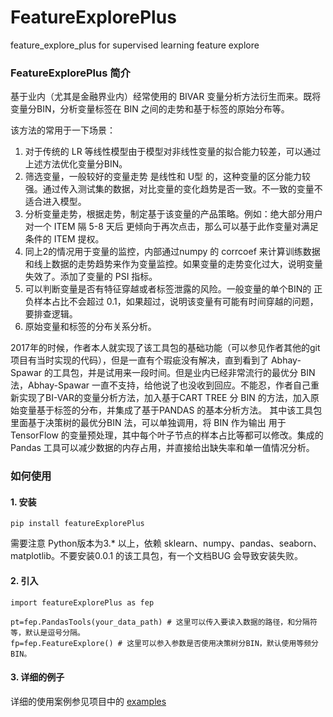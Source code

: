 # FeatureExplorePlus

feature_explore_plus for supervised learning feature explore

### FeatureExplorePlus 简介

基于业内（尤其是金融界业内）经常使用的 BIVAR 变量分析方法衍生而来。既将变量分BIN，分析变量标签在 BIN 之间的走势和基于标签的原始分布等。

该方法的常用于一下场景：

1. 对于传统的 LR 等线性模型由于模型对非线性变量的拟合能力较差，可以通过上述方法优化变量分BIN。
2. 筛选变量，一般较好的变量走势 是线性和 U型 的，这种变量的区分能力较强。通过传入测试集的数据，对比变量的变化趋势是否一致。不一致的变量不适合进入模型。
3. 分析变量走势，根据走势，制定基于该变量的产品策略。例如：绝大部分用户对一个 ITEM 隔 5-8 天后 更倾向于再次点击，那么可以基于此作变量对满足条件的 ITEM 提权。
4. 同上2的情况用于变量的监控，内部通过numpy 的 corrcoef 来计算训练数据和线上数据的走势趋势来作为变量监控。如果变量的走势变化过大，说明变量失效了。添加了变量的 PSI 指标。
5. 可以判断变量是否有特征穿越或者标签泄露的风险。一般变量的单个BIN的 正负样本占比不会超过 0.1，如果超过，说明该变量有可能有时间穿越的问题，要排查逻辑。
6. 原始变量和标签的分布关系分析。

2017年的时候，作者本人就实现了该工具包的基础功能（可以参见作者其他的git项目有当时实现的代码），但是一直有个瑕疵没有解决，直到看到了 Abhay-Spawar 的工具包，并是试用来一段时间。但是业内已经非常流行的最优分 BIN 法，Abhay-Spawar 一直不支持，给他说了也没收到回应。不能忍，作者自己重新实现了BI-VAR的变量分析方法，加入基于CART TREE 分 BIN 的方法，加入原始变量基于标签的分布，并集成了基于PANDAS 的基本分析方法。
其中该工具包里面基于决策树的最优分BIN 法，可以单独调用，将 BIN 作为输出 用于 TensorFlow 的变量预处理，其中每个叶子节点的样本占比等都可以修改。集成的 Pandas 工具可以减少数据的内存占用，并直接给出缺失率和单一值情况分析。


### 如何使用

#### 1. 安装
```
pip install featureExplorePlus
```

需要注意 Python版本为3.* 以上，依赖 sklearn、numpy、pandas、seaborn、 matplotlib。不要安装0.0.1 的该工具包，有一个文档BUG 会导致安装失败。

#### 2. 引入
```
import featureExplorePlus as fep

pt=fep.PandasTools(your_data_path) # 这里可以传入要读入数据的路径，和分隔符等，默认是逗号分隔。
fp=fep.FeatureExplore() # 这里可以参入参数是否使用决策树分BIN，默认使用等频分BIN。

```
#### 3. 详细的例子

详细的使用案例参见项目中的 [examples](https://github.com/XiaolinZHONG/FeatureExplorePlus/blob/master/examples/Features_Explore_Analysis_Examples.ipynb)
